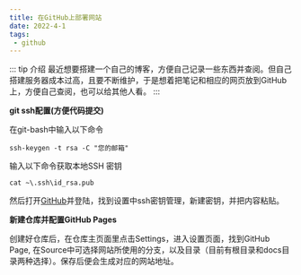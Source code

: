 ```yaml
---
title: 在GitHub上部署网站
date: 2022-4-1
tags:
 - github
---
```


::: tip 介绍
最近想要搭建一个自己的博客，方便自己记录一些东西并查阅。但自己搭建服务器成本过高，且要不断维护，于是想着把笔记和相应的网页放到GitHub上，方便自己查阅，也可以给其他人看。
:::

<!-- more -->

**git ssh配置(方便代码提交)**

在git-bash中输入以下命令
```
ssh-keygen -t rsa -C "您的邮箱"
```
输入以下命令获取本地SSH 密钥
```
cat ~\.ssh\id_rsa.pub
```
然后打开[GitHub](https://github.com/)并登陆，找到设置中ssh密钥管理，新建密钥，并把内容粘贴。

**新建仓库并配置GitHub Pages**

创建好仓库后，在仓库主页面里点击Settings，进入设置页面，找到GitHub Page, 在Source中可选择网站所使用的分支，以及目录（目前有根目录和docs目录两种选择）。保存后便会生成对应的网站地址。